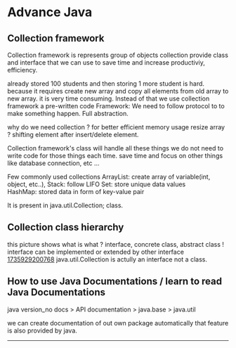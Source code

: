 #  Advance Java 

## Collection framework
Collection framework is represents group of objects
collection provide class and interface that we can use to save time and increase productiviy, efficiency.

already stored 100 students and then storing 1 more student is hard. because it requires create new array and copy all elements from old array to new array. it is very time consuming. Instead of that we use collection framework a pre-written code
Framework: We need to follow protocol to to make something happen. Full abstraction.


why do we need collection ?
for better efficient memory usage
resize array ? shifting element after insert/delete element.

Collection framework's class will handle all these things we do not need to write code for those things each time.
save time and focus on other things like database connection, etc ...


Few commonly used collections 
ArrayList: create array of variable(int, object, etc..), 
Stack: follow LIFO 
Set: store unique data values  
HashMap: stored data in form of key-value pair

It is present in java.util.Collection; class.



## Collection class hierarchy
this picture shows what is what ? interface, concrete class, abstract class !
interface can be implemented or extended by other interface
[1735929200768](image/Java_56_collection/1735929200768.png)
java.util.Collection is actully an interface not a class.



## How to use Java Documentations / learn to read Java Documentations
java version_no docs > API documentation > java.base > java.util 

we can create documentation of out own package automatically that feature is also provided by java.




---
